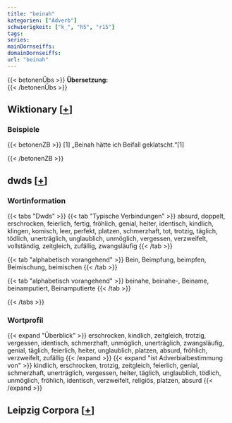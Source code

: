 ```yaml
---
title: "beinah"
kategorien: ["Adverb"]
schwierigkeit: ["k_", "h5", "r15"]
tags:
series:
mainDornseiffs:
domainDornseiffs:
url: "beinah"
---
```


{{< betonenÜbs >}}
**Übersetzung:**  
{{< /betonenÜbs >}}

## Wiktionary [[+](https://de.wiktionary.org/wiki/beinah)]

### Beispiele
{{< betonenZB >}}
[1] „Beinah hätte ich Beifall geklatscht.“[1]  

{{< /betonenZB >}}


## dwds [[+](https://www.dwds.de/wb/beinah)]

### Wortinformation
{{< tabs "Dwds" >}}
{{< tab "Typische Verbindungen" >}}
absurd, doppelt, erschrocken, feierlich, fertig, fröhlich, genial, heiter, identisch, kindlich, klingen, komisch, leer, perfekt, platzen, schmerzhaft, tot, trotzig, täglich, tödlich, unerträglich, unglaublich, unmöglich, vergessen, verzweifelt, vollständig, zeitgleich, zufällig, zwangsläufig
{{< /tab >}}

{{< tab "alphabetisch vorangehend" >}}
Bein, Beimpfung, beimpfen, Beimischung, beimischen
{{< /tab >}}

{{< tab "alphabetisch vorangehend" >}}
beinahe, beinahe-, Beiname, beinamputiert, Beinamputierte
{{< /tab >}}

{{< /tabs >}}

### Wortprofil
{{< expand "Überblick" >}} erschrocken, kindlich, zeitgleich, trotzig, vergessen, identisch, schmerzhaft, unmöglich, unerträglich, zwangsläufig, genial, täglich, feierlich, heiter, unglaublich, platzen, absurd, fröhlich, verzweifelt, zufällig {{< /expand >}}
{{< expand "ist Adverbialbestimmung von" >}} kindlich, erschrocken, trotzig, zeitgleich, feierlich, genial, schmerzhaft, unerträglich, vergessen, heiter, täglich, unglaublich, tödlich, unmöglich, fröhlich, identisch, verzweifelt, religiös, platzen, absurd {{< /expand >}}

## Leipzig Corpora [[+](https://corpora.uni-leipzig.de/en/res?word=beinah&corpusId=deu_newscrawl-public_2018)]


